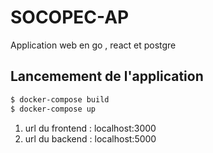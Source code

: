# SOCOPEC-AP
Application web en go , react et postgre
## Lancemement de l'application

```bash
$ docker-compose build
$ docker-compose up
```

1. url du frontend : localhost:3000
2. url du backend : localhost:5000

